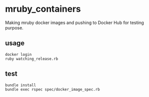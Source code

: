 # mruby_containers

Making mruby docker images and pushing to Docker Hub for testing purpose.

## usage

```
docker login
ruby watching_release.rb 
```

## test

```
bundle install
bundle exec rspec spec/docker_image_spec.rb
```
